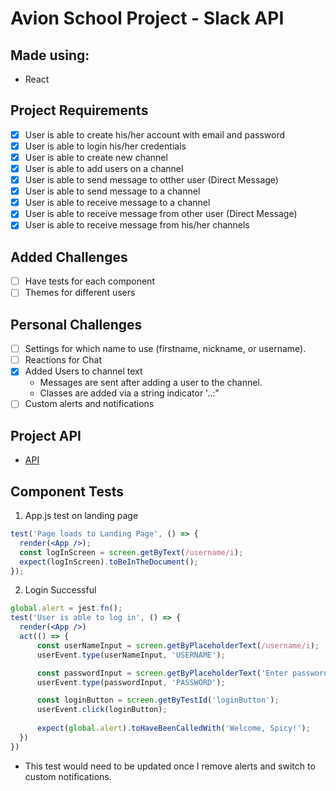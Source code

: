 # Avion School Project - Slack API

## Made using:
- React

## Project Requirements
- [x] User is able to create his/her account with email and password
- [x] User is able to login his/her credentials
- [x] User is able to create new channel
- [x] User is able to add users on a channel
- [x] User is able to send message to otther user (Direct Message)
- [x] User is able to send message to a channel
- [x] User is able to receive message to a channel
- [x] User is able to receive message from other user (Direct Message)
- [x] User is able to receive message from his/her channels

## Added Challenges
- [ ] Have tests for each component
- [ ] Themes for different users

## Personal Challenges
- [ ] Settings for which name to use (firstname, nickname, or username).
- [ ] Reactions for Chat
- [x] Added Users to channel text 
  - Messages are sent after adding a user to the channel.
  - Classes are added via a string indicator '..:"
- [ ] Custom alerts and notifications

## Project API
- [API]()

## Component Tests
1. App.js test on landing page
```jsx
test('Page loads to Landing Page', () => {
  render(<App />);
  const logInScreen = screen.getByText(/username/i);
  expect(logInScreen).toBeInTheDocument();
});
```
2. Login Successful
```jsx
global.alert = jest.fn();
test('User is able to log in', () => {
  render(<App />)
  act(() => {
      const userNameInput = screen.getByPlaceholderText(/username/i);
      userEvent.type(userNameInput, 'USERNAME');

      const passwordInput = screen.getByPlaceholderText('Enter password');
      userEvent.type(passwordInput, 'PASSWORD');

      const loginButton = screen.getByTestId('loginButton');
      userEvent.click(loginButton);
      
      expect(global.alert).toHaveBeenCalledWith('Welcome, Spicy!');
  })
})
```
- This test would need to be updated once I remove alerts and switch to custom notifications.